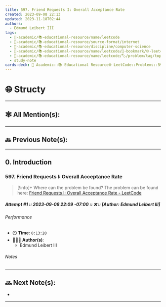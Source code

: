 ```yaml
---
title: 597. Friend Requests I꞉ Overall Acceptance Rate
created: 2023-09-08 22:13
updated: 2023-11-18T02:44
authors:
  - Edmund Leibert III
tags:
  - 🔴-academic/📚-educational-resource/name/leetcode
  - 🔴-academic/📚-educational-resource/source-format/internet
  - 🔴-academic/📚-educational-resource/discipline/computer-science
  - 🔴-academic/📚-educational-resource/name/leetcode/🔖-bookmark/🌐-leetcode/problems/597.-friend-requests-i꞉-overall-acceptance-rate
  - 🔴-academic/📚-educational-resource/name/leetcode/🏷️/problem/tag/topic/database
  - study-note
cards-deck: 🔴 Academic::📚 Educational Resource🌐 LeetCode::Problems::597. Friend Requests I꞉ Overall Acceptance Rate
---
```


# 🌐 Structy

---

## 🕸️ All Mention(s): 

---

## 🔙 Previous Note(s):

---

## 0. Introduction

### 597. Friend Requests I꞉ Overall Acceptance Rate

> [!info]+ Where can the problem be found?
> The problem can be found here: [Friend Requests I: Overall Acceptance Rate - LeetCode](https://leetcode.com/problems/friend-requests-i-overall-acceptance-rate/description/)

##### Attempt #1 :: 2023-09-08 22:09 -07:00 :: ❌ :: \[Author: Edmund Leibert III\]

###### Performance

- ⏲️ **Time**: `0:13:20`
- 🧔🏽‍♂️ **Author(s)**:
	- Edmund Leibert III

###### Notes



---

## 🔜 Next Note(s):
- 

---



